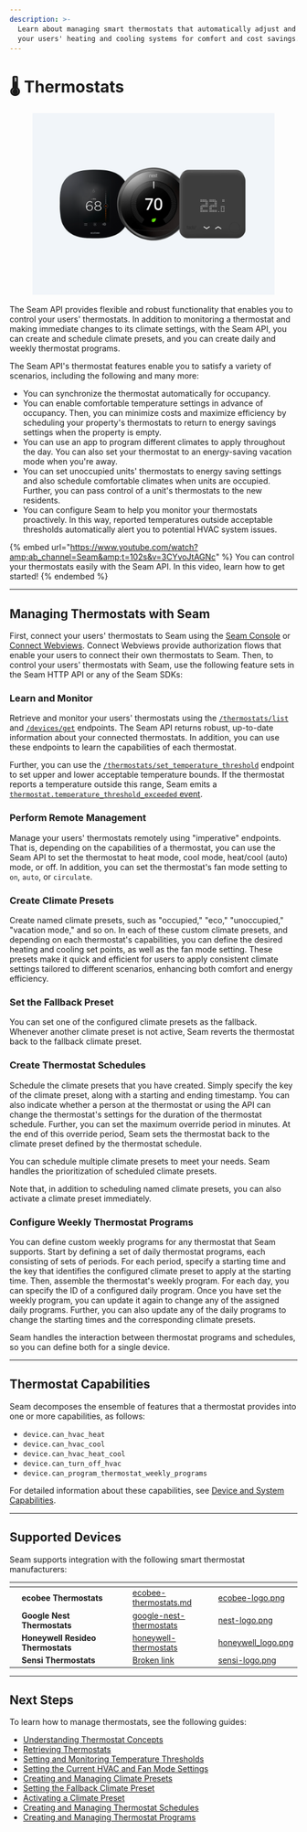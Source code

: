 ```yaml
---
description: >-
  Learn about managing smart thermostats that automatically adjust and program
  your users' heating and cooling systems for comfort and cost savings.
---
```


# 🌡️ Thermostats

<figure><img src="../../.gitbook/assets/thermostats-cover.png" alt="The Seam API provides flexible and robust functionality that enables you to control your users&#x27; thermostats."><figcaption></figcaption></figure>

The Seam API provides flexible and robust functionality that enables you to control your users' thermostats. In addition to monitoring a thermostat and making immediate changes to its climate settings, with the Seam API, you can create and schedule climate presets, and you can create daily and weekly thermostat programs.

The Seam API's thermostat features enable you to satisfy a variety of scenarios, including the following and many more:

* You can synchronize the thermostat automatically for occupancy.
* You can enable comfortable temperature settings in advance of occupancy. Then, you can minimize costs and maximize efficiency by scheduling your property's thermostats to return to energy savings settings when the property is empty.
* You can use an app to program different climates to apply throughout the day. You can also set your thermostat to an energy-saving vacation mode when you're away.
* You can set unoccupied units' thermostats to energy saving settings and also schedule comfortable climates when units are occupied. Further, you can pass control of a unit's thermostats to the new residents.
* You can configure Seam to help you monitor your thermostats proactively. In this way, reported temperatures outside acceptable thresholds automatically alert you to potential HVAC system issues.

{% embed url="https://www.youtube.com/watch?amp;ab_channel=Seam&amp;t=102s&v=3CYvoJtAGNc" %}
You can control your thermostats easily with the Seam API. In this video, learn how to get started!
{% endembed %}

***

## Managing Thermostats with Seam

First, connect your users' thermostats to Seam using the [Seam Console](../../core-concepts/seam-console/) or [Connect Webviews](../../capability-guides/device-and-system-capabilities/connect-webviews/). Connect Webviews provide authorization flows that enable your users to connect their own thermostats to Seam. Then, to control your users' thermostats with Seam, use the following feature sets in the Seam HTTP API or any of the Seam SDKs:

### Learn and Monitor

Retrieve and monitor your users' thermostats using the [`/thermostats/list`](../../api/thermostats/list.md) and [`/devices/get`](../../api-clients/devices/get.md) endpoints. The Seam API returns robust, up-to-date information about your connected thermostats. In addition, you can use these endpoints to learn the capabilities of each thermostat.

Further, you can use the [`/thermostats/set_temperature_threshold`](../../api/thermostats/set_temperature_threshold.md) endpoint to set upper and lower acceptable temperature bounds. If the thermostat reports a temperature outside this range, Seam emits a [`thermostat.temperature_threshold_exceeded` event](../../api-clients/events/#event-types).

### Perform Remote Management

Manage your users' thermostats remotely using "imperative" endpoints. That is, depending on the capabilities of a thermostat, you can use the Seam API to set the thermostat to heat mode, cool mode, heat/cool (auto) mode, or off. In addition, you can set the thermostat's fan mode setting to `on`, `auto`, or `circulate`.

### Create Climate Presets

Create named climate presets, such as "occupied," "eco," "unoccupied," "vacation mode," and so on. In each of these custom climate presets, and depending on each thermostat's capabilities, you can define the desired heating and cooling set points, as well as the fan mode setting. These presets make it quick and efficient for users to apply consistent climate settings tailored to different scenarios, enhancing both comfort and energy efficiency.

### Set the Fallback Preset

You can set one of the configured climate presets as the fallback. Whenever another climate preset is not active, Seam reverts the thermostat back to the fallback climate preset.

### Create Thermostat Schedules

Schedule the climate presets that you have created. Simply specify the key of the climate preset, along with a starting and ending timestamp. You can also indicate whether a person at the thermostat or using the API can change the thermostat's settings for the duration of the thermostat schedule. Further, you can set the maximum override period in minutes. At the end of this override period, Seam sets the thermostat back to the climate preset defined by the thermostat schedule.

You can schedule multiple climate presets to meet your needs. Seam handles the prioritization of scheduled climate presets.

Note that, in addition to scheduling named climate presets, you can also activate a climate preset immediately.

### Configure Weekly Thermostat Programs

You can define custom weekly programs for any thermostat that Seam supports. Start by defining a set of daily thermostat programs, each consisting of sets of periods. For each period, specify a starting time and the key that identifies the configured climate preset to apply at the starting time. Then, assemble the thermostat's weekly program. For each day, you can specify the ID of a configured daily program. Once you have set the weekly program, you can update it again to change any of the assigned daily programs. Further, you can also update any of the daily programs to change the starting times and the corresponding climate presets.

Seam handles the interaction between thermostat programs and schedules, so you can define both for a single device.

***

## Thermostat Capabilities

Seam decomposes the ensemble of features that a thermostat provides into one or more capabilities, as follows:

* `device.can_hvac_heat`
* `device.can_hvac_cool`
* `device.can_hvac_heat_cool`
* `device.can_turn_off_hvac`
* `device.can_program_thermostat_weekly_programs`

For detailed information about these capabilities, see [Device and System Capabilities](../../capability-guides/device-and-system-capabilities/).

***

## Supported Devices

Seam supports integration with the following smart thermostat manufacturers:

<table data-view="cards"><thead><tr><th></th><th></th><th></th><th></th><th data-hidden data-card-target data-type="content-ref"></th><th data-hidden data-card-cover data-type="files"></th></tr></thead><tbody><tr><td></td><td><strong>ecobee Thermostats</strong></td><td></td><td></td><td><a href="../../device-guides/ecobee-thermostats.md">ecobee-thermostats.md</a></td><td><a href="../../.gitbook/assets/ecobee-logo.png">ecobee-logo.png</a></td></tr><tr><td></td><td><strong>Google Nest Thermostats</strong></td><td></td><td></td><td><a href="../../device-guides/google-nest-thermostats/">google-nest-thermostats</a></td><td><a href="../../.gitbook/assets/nest-logo.png">nest-logo.png</a></td></tr><tr><td></td><td><strong>Honeywell Resideo Thermostats</strong></td><td></td><td></td><td><a href="../../device-and-system-integration-guides/honeywell-thermostats/">honeywell-thermostats</a></td><td><a href="../../.gitbook/assets/honeywell_logo.png">honeywell_logo.png</a></td></tr><tr><td></td><td><strong>Sensi Thermostats</strong></td><td></td><td></td><td><a href="broken-reference">Broken link</a></td><td><a href="../../.gitbook/assets/sensi-logo.png">sensi-logo.png</a></td></tr></tbody></table>

***

## Next Steps

To learn how to manage thermostats, see the following guides:

* [Understanding Thermostat Concepts](../../capability-guides/thermostats/understanding-thermostat-concepts/)
* [Retrieving Thermostats](retrieving-thermostats.md)
* [Setting and Monitoring Temperature Thresholds](../../capability-guides/thermostats/setting-and-monitoring-temperature-thresholds.md)
* [Setting the Current HVAC and Fan Mode Settings](configure-current-climate-settings.md)
* [Creating and Managing Climate Presets](../../capability-guides/thermostats/creating-and-managing-climate-presets/)
* [Setting the Fallback Climate Preset](../../capability-guides/thermostats/creating-and-managing-climate-presets/setting-the-fallback-climate-preset.md)
* [Activating a Climate Preset](../../capability-guides/thermostats/creating-and-managing-climate-presets/activating-a-climate-preset.md)
* [Creating and Managing Thermostat Schedules](../../capability-guides/thermostats/creating-and-managing-thermostat-schedules.md)
* [Creating and Managing Thermostat Programs](../../capability-guides/thermostats/creating-and-managing-thermostat-programs.md)

